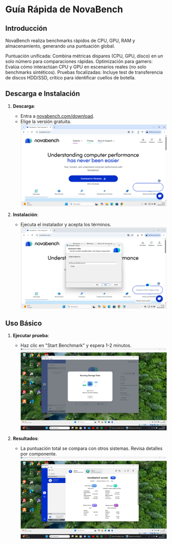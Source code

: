 # Guía Rápida de NovaBench  

## Introducción  
NovaBench realiza benchmarks rápidos de CPU, GPU, RAM y almacenamiento, generando una puntuación global.  

Puntuación unificada: Combina métricas dispares (CPU, GPU, disco) en un solo número para comparaciones rápidas.
Optimización para gamers: Evalúa cómo interactúan CPU y GPU en escenarios reales (no solo benchmarks sintéticos).
Pruebas focalizadas: Incluye test de transferencia de discos HDD/SSD, crítico para identificar cuellos de botella.

## Descarga e Instalación  
1. **Descarga**:  
   - Entra a [novabench.com/download](https://novabench.com/download).  
   - Elige la versión gratuita.  
   ![Captura descarga NovaBench](img/novebench.png)  

2. **Instalación**:  
   - Ejecuta el instalador y acepta los términos.
   ![Captura instalacion NovaBench](img/novebench2.png)   

## Uso Básico  
1. **Ejecutar prueba**:  
   - Haz clic en "Start Benchmark" y espera 1-2 minutos.  
   ![Captura prueba](img/novebench3.png)  

2. **Resultados**:  
   - La puntuación total se compara con otros sistemas. Revisa detalles por componente.  
   ![Captura resultados](img/novebench4.png)  
